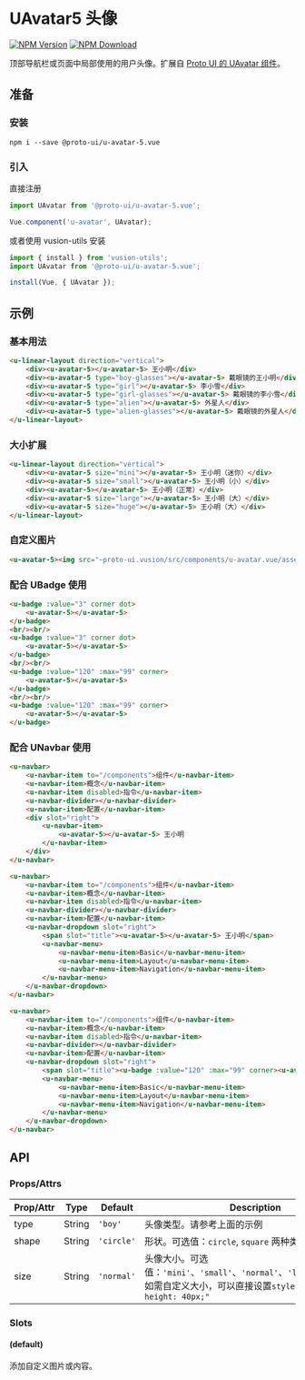 # UAvatar5 头像

<s-component-labels :labels="[
    'UI 组件', '行内展示',
]"></s-component-labels>

[![NPM Version][npm-img]][npm-url]
[![NPM Download][download-img]][download-url]

[npm-img]: http://img.shields.io/npm/v/@proto-ui/u-avatar-5.vue.svg?style=flat-square
[npm-url]: http://npmjs.org/package/@proto-ui/u-avatar-5.vue
[download-img]: https://img.shields.io/npm/dm/@proto-ui/u-avatar-5.vue.svg?style=flat-square
[download-url]: https://npmjs.org/package/@proto-ui/u-avatar-5.vue

顶部导航栏或页面中局部使用的用户头像。扩展自 [Proto UI 的 UAvatar 组件](https://vusion.github.io/proto-ui/u-avatar)。

<u-linear-layout gap="small">
    <u-avatar-5></u-avatar-5>
    <u-avatar-5 type="boy-glasses"></u-avatar-5>
    <u-avatar-5 type="girl"></u-avatar-5>
    <u-avatar-5 type="girl-glasses"></u-avatar-5>
    <u-avatar-5 type="alien"></u-avatar-5>
    <u-avatar-5 type="alien-glasses"></u-avatar-5>
</u-linear-layout>

## 准备

### 安装

``` shell
npm i --save @proto-ui/u-avatar-5.vue
```

### 引入

直接注册

``` js
import UAvatar from '@proto-ui/u-avatar-5.vue';

Vue.component('u-avatar', UAvatar);
```

或者使用 vusion-utils 安装

``` js
import { install } from 'vusion-utils';
import UAvatar from '@proto-ui/u-avatar-5.vue';

install(Vue, { UAvatar });
```

## 示例
### 基本用法

``` html
<u-linear-layout direction="vertical">
    <div><u-avatar-5></u-avatar-5> 王小明</div>
    <div><u-avatar-5 type="boy-glasses"></u-avatar-5> 戴眼镜的王小明</div>
    <div><u-avatar-5 type="girl"></u-avatar-5> 李小雪</div>
    <div><u-avatar-5 type="girl-glasses"></u-avatar-5> 戴眼镜的李小雪</div>
    <div><u-avatar-5 type="alien"></u-avatar-5> 外星人</div>
    <div><u-avatar-5 type="alien-glasses"></u-avatar-5> 戴眼镜的外星人</div>
</u-linear-layout>
```

### 大小扩展

``` html
<u-linear-layout direction="vertical">
    <div><u-avatar-5 size="mini"></u-avatar-5> 王小明（迷你）</div>
    <div><u-avatar-5 size="small"></u-avatar-5> 王小明（小）</div>
    <div><u-avatar-5></u-avatar-5> 王小明（正常）</div>
    <div><u-avatar-5 size="large"></u-avatar-5> 王小明（大）</div>
    <div><u-avatar-5 size="huge"></u-avatar-5> 王小明（大）</div>
</u-linear-layout>
```

### 自定义图片

``` html
<u-avatar-5><img src="~proto-ui.vusion/src/components/u-avatar.vue/assets/music.png"></u-avatar-5> 多多
```

### 配合 UBadge 使用

```html
<u-badge :value="3" corner dot>
    <u-avatar-5></u-avatar-5>
</u-badge>
<br/><br/>
<u-badge :value="3" corner dot>
    <u-avatar-5></u-avatar-5>
</u-badge>
<br/><br/>
<u-badge :value="120" :max="99" corner>
    <u-avatar-5></u-avatar-5>
</u-badge>
<br/><br/>
<u-badge :value="120" :max="99" corner>
    <u-avatar-5></u-avatar-5>
</u-badge>
```

### 配合 UNavbar 使用

``` html
<u-navbar>
    <u-navbar-item to="/components">组件</u-navbar-item>
    <u-navbar-item>概念</u-navbar-item>
    <u-navbar-item disabled>指令</u-navbar-item>
    <u-navbar-divider></u-navbar-divider>
    <u-navbar-item>配置</u-navbar-item>
    <div slot="right">
        <u-navbar-item>
            <u-avatar-5></u-avatar-5> 王小明
        </u-navbar-item>
    </div>
</u-navbar>
```

``` html
<u-navbar>
    <u-navbar-item to="/components">组件</u-navbar-item>
    <u-navbar-item>概念</u-navbar-item>
    <u-navbar-item disabled>指令</u-navbar-item>
    <u-navbar-divider></u-navbar-divider>
    <u-navbar-item>配置</u-navbar-item>
    <u-navbar-dropdown slot="right">
        <span slot="title"><u-avatar-5></u-avatar-5> 王小明</span>
        <u-navbar-menu>
            <u-navbar-menu-item>Basic</u-navbar-menu-item>
            <u-navbar-menu-item>Layout</u-navbar-menu-item>
            <u-navbar-menu-item>Navigation</u-navbar-menu-item>
        </u-navbar-menu>
    </u-navbar-dropdown>
</u-navbar>
```

``` html
<u-navbar>
    <u-navbar-item to="/components">组件</u-navbar-item>
    <u-navbar-item>概念</u-navbar-item>
    <u-navbar-item disabled>指令</u-navbar-item>
    <u-navbar-divider></u-navbar-divider>
    <u-navbar-item>配置</u-navbar-item>
    <u-navbar-dropdown slot="right">
        <span slot="title"><u-badge :value="120" :max="99" corner><u-avatar-5></u-avatar-5></u-badge> 王小明</span>
        <u-navbar-menu>
            <u-navbar-menu-item>Basic</u-navbar-menu-item>
            <u-navbar-menu-item>Layout</u-navbar-menu-item>
            <u-navbar-menu-item>Navigation</u-navbar-menu-item>
        </u-navbar-menu>
    </u-navbar-dropdown>
</u-navbar>
```

## API

### Props/Attrs

| Prop/Attr | Type | Default | Description |
| --------- | ---- | ------- | ----------- |
| type | String | `'boy'` | 头像类型。请参考上面的示例 |
| shape | String | `'circle'` | 形状。可选值：`circle`, `square` 两种类型 |
| size | String | `'normal'` | 头像大小。可选值：`'mini'`、`'small'`、`'normal'`、`'large'`、`'huge'`。如需自定义大小，可以直接设置`style="width: 40px; height: 40px;"` |

### Slots

#### (default)

添加自定义图片或内容。
